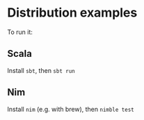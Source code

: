 # Distribution examples

To run it:

## Scala

Install `sbt`, then `sbt run`

## Nim

Install `nim` (e.g. with brew), then `nimble test`